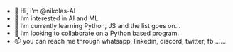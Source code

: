- 👋 Hi, I’m @nikolas-AI
- 👀 I’m interested in AI and ML
- 🌱 I’m currently learning Python, JS and the list goes on...
- 💞️ I’m looking to collaborate on a Python based program.
- 📫 you can reach me through whatsapp, linkedin, discord, twitter, fb ......

<!---
nikolas-AI/nikolas-AI is a ✨ special ✨ repository because its `README.md` (this file) appears on your GitHub profile.
You can click the Preview link to take a look at your changes.
--->
